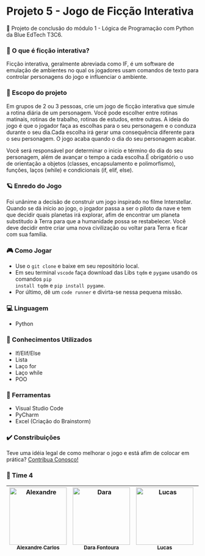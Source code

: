 # Projeto 5 - Jogo de Ficção Interativa 
  💙 Projeto de conclusão do módulo 1 - Lógica de Programação com Python da Blue EdTech T3C6. 

### 🎲 O que é ficção interativa? 
  Ficção interativa, geralmente abreviada como IF, é um software de emulação de ambientes no qual os jogadores usam comandos de texto para controlar personagens do jogo e    influenciar o ambiente.

### :date: Escopo do projeto 
  Em grupos de 2 ou 3 pessoas, crie um jogo de ficção interativa que simule a rotina diária de um personagem. Você pode escolher entre rotinas matinais, rotinas de trabalho,  rotinas de estudos, entre outras. A ideia do jogo é que o jogador faça as escolhas para o seu personagem e o conduza durante o seu dia.Cada escolha irá gerar uma consequência diferente para o seu personagem. O jogo acaba quando o dia do seu personagem acabar. 

  Você será responsável por determinar o inicio e término do dia do seu personagem, além de avançar o tempo a cada escolha.É obrigatório o uso de orientação a objetos (classes, encapsulamento e polimorfismo), funções, laços (while) e condicionais (if, elif, else). 

###  🪐 Enredo do Jogo
  Foi unânime a decisão de construir um jogo inspirado no filme Interstellar. Quando se dá início ao jogo, o jogador passa a ser o piloto da nave e tem que decidir quais planetas irá explorar, afim de encontrar um planeta substitudo à Terra para que a humanidade possa se restabelecer. Você deve decidir entre criar uma nova civilização ou voltar para Terra e ficar com sua família.

### 🎮 Como Jogar
- Use o <code>git clone</code> e baixe em seu repositório local.
- Em seu terminal <code>vscode</code> faça download das Libs <code>tqdm</code> e <code>pygame</code> usando os comandos <code>pip install tqdm</code> e <code>pip install pygame</code>.
- Por último, dê um <code>code runner</code> e divirta-se nessa pequena missão.

### 💻 Linguagem 
- Python

### 🧠 Conhecimentos Utilizados
- If/Elif/Else
- Lista
- Laço for
- Laço while
- POO

### :wrench: Ferramentas
- Visual Studio Code
- PyCharm
- Excel (Criação do Brainstorm)

### :heavy_check_mark: Constribuições
<p>Teve uma idéia legal de como melhorar o jogo e está afim de colocar em prática? <a href="https://github.com/ProjetoFinal-Mod01-Blue/EntreAsEstrelas/pulls">Contribua Conosco!</a></p>

### :large_blue_circle: Time 4 

 | [<img alt="Alexandre" height="150"  width="150" src="https://avatars.githubusercontent.com/u/83734517?v=4"><br><sub>Alexandre Carlos</sub>](https://github.com/Alexandre481)| [<img alt="Dara" width="150" src="https://avatars.githubusercontent.com/u/81888608?v=4"><br><sub>Dara Fontoura</sub>](https://github.com/mdar4) | [<img alt="Lucas" width="150" src="https://avatars.githubusercontent.com/u/17258174?v=4"><br><sub>Lucas</sub>](https://github.com/lucasbanksys)| [<img alt="Marla" width="150" src="https://avatars.githubusercontent.com/u/83611980?v=4"><br><sub>Marla Cabral</sub>](https://github.com/marlacabral) | [<img alt="Patrick" height="150" width="150" src="https://avatars.githubusercontent.com/u/85564550?v=4"><br><sub>Patrick Wendeel</sub>](https://github.com/wendeel-lima) |
 | :---: | :---: | :---: | :---: | :---:|
  

